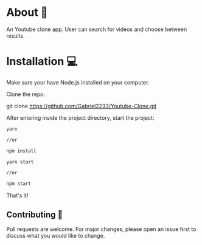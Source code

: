 #  About :rocket:
An Youtube clone app. User can search for videos and choose between results.

#  Installation :computer:
Make sure your have Node.js installed on your computer.

Clone the repo:

git clone https://github.com/Gabriel2233/Youtube-Clone.git

After entering inside the project directory, start the project:

```bash
yarn

//or

npm install
```

```bash
yarn start 

//or

npm start
```

That's it!

##  Contributing :facepunch:
Pull requests are welcome. For major changes, please open an issue first to discuss what you would like to change.



